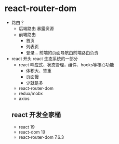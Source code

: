 # react-router-dom

- 路由？
  - 后端路由
    暴露资源
  - 前端路由
    - 首页
    - 列表页
    - 登录...
      前端的页面导航由前端路由负责
- react 开头
  react 生态系统的一部分
  - react
    响应式、状态管理，组件、hooks等核心功能
    - 体积大、笨重
    - 页面慢 
    - 少就是多
  - react-router-dom 
  - redux/mobx
  - axios
  ## react 开发全家桶
  - react 19
  - react-dom 19
  - react-router-dom 7.6.3
